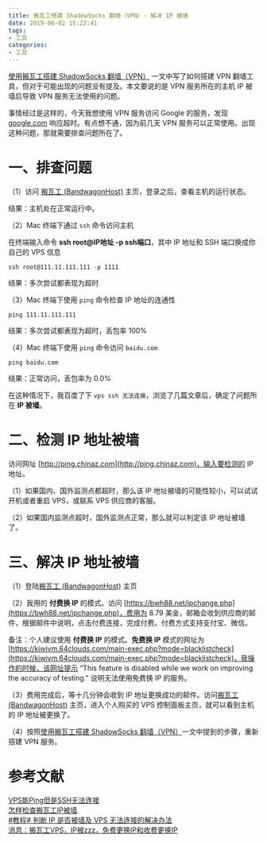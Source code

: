 ```yaml
---
title: 搬瓦工搭建 ShadowSocks 翻墙（VPN）- 解决 IP 被墙
date: 2019-06-02 15:22:41
tags:
- 工具
categories:
- 工具
---
```


[使用搬瓦工搭建 ShadowSocks 翻墙（VPN）](https://depthlove.github.io/2019/03/29/establish-vpn-server/) 一文中写了如何搭建 VPN 翻墙工具，但对于可能出现的问题没有提及。本文要说的是 VPN 服务所在的主机 IP 被墙后导致 VPN 服务无法使用的问题。

事情经过是这样的，今天我想使用 VPN 服务访问 Google 的服务，发现 [google.com](google.com) 响应超时。有点想不通，因为前几天 VPN 服务可以正常使用。出现这种问题，那就需要排查问题所在了。

# 一、排查问题

（1）访问 [搬瓦工 (BandwagonHost)](https://bwh88.net) 主页，登录之后，查看主机的运行状态。

结果：主机处在正常运行中。

<!-- more -->

（2）Mac 终端下通过 `ssh` 命令访问主机

在终端输入命令 **ssh root@IP地址 -p ssh端口**，其中 IP 地址和 SSH 端口换成你自己的 VPS 信息

```
ssh root@111.11.111.111 -p 1111
```

结果：多次尝试都表现为超时

（3）Mac 终端下使用 `ping` 命令检查 IP 地址的连通性

```
ping 111.11.111.111
```

结果：多次尝试都表现为超时，丢包率 100%

（4）Mac 终端下使用 `ping` 命令访问 `baidu.com`

```
ping baidu.com
``` 

结果：正常访问，丢包率为 0.0%

在这种情况下，我百度了下 `vps ssh 无法连接`，浏览了几篇文章后，确定了问题所在 **IP 被墙**。

# 二、检测 IP 地址被墙

访问网址 [http://ping.chinaz.com](http://ping.chinaz.com)，输入要检测的 IP 地址。

（1）如果国内、国外监测点都超时，那么该 IP 地址被墙的可能性较小，可以试试开机或者重启 VPS，或联系 VPS 供应商的客服。 

（2）如果国内监测点超时，国外监测点正常，那么就可以判定该 IP 地址被墙了。


# 三、解决 IP 地址被墙

（1）登陆[搬瓦工 (BandwagonHost)](https://bwh88.net) 主页

（2）我用的 **付费换 IP** 的模式。访问 [https://bwh88.net/ipchange.php](https://bwh88.net/ipchange.php)，费用为 8.79 美金，邮箱会收到供应商的邮件，根据邮件中说明，点击付费连接，完成付费。付费方式支持支付宝、微信。

备注：个人建议使用 **付费换 IP** 的模式。**免费换 IP** 模式的网址为 [https://kiwivm.64clouds.com/main-exec.php?mode=blacklistcheck](https://kiwivm.64clouds.com/main-exec.php?mode=blacklistcheck)，我操作的时候，该网址提示 “This feature is disabled while we work on improving the accuracy of testing.” 说明无法使用免费换 IP 的服务。

（3）费用完成后，等十几分钟会收到 IP 地址更换成功的邮件。访问[搬瓦工 (BandwagonHost)](https://bwh88.net) 主页，进入个人购买的 VPS 控制面板主页，就可以看到主机的 IP 地址被更换了。

（4）按照[使用搬瓦工搭建 ShadowSocks 翻墙（VPN）](https://depthlove.github.io/2019/03/29/establish-vpn-server/)一文中提到的步骤，重新搭建 VPN 服务。

# 参考文献

[VPS能Ping但是SSH无法连接](https://server.zzidc.com/fwqcjwt/2579.html)  
[怎样检查搬瓦工IP被墙](https://www.banwago.com/1265.html)  
[#教程# 判断 IP 是否被墙及 VPS 无法连接的解决办法](https://www.vultrcn.com/4.html)  
[消息：搬瓦工VPS，IP被zzz，免费更换IP和收费更换IP](https://www.zhujiceping.com/30098.html)

